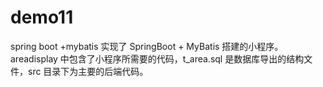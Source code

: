 # demo11
spring boot +mybatis
实现了 SpringBoot + MyBatis 搭建的小程序。areadisplay 中包含了小程序所需要的代码，t_area.sql 是数据库导出的结构文件，src 目录下为主要的后端代码。
